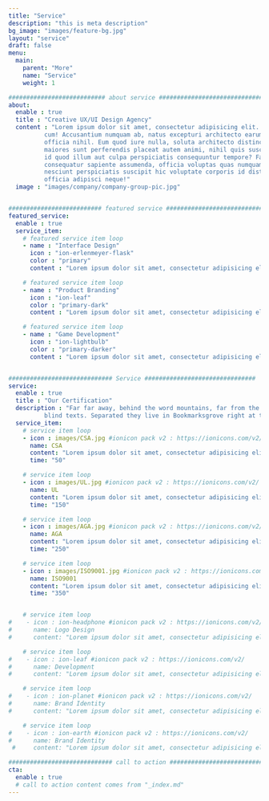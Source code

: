 ```yaml
---
title: "Service"
description: "this is meta description"
bg_image: "images/feature-bg.jpg"
layout: "service"
draft: false
menu:
  main:
    parent: "More"
    name: "Service"
    weight: 1

########################### about service #############################
about:
  enable : true
  title : "Creative UX/UI Design Agency"
  content : "Lorem ipsum dolor sit amet, consectetur adipisicing elit. Voluptate soluta corporis odit, optio
          cum! Accusantium numquam ab, natus excepturi architecto earum ipsa aliquam, illum, omnis rerum, eveniet
          officia nihil. Eum quod iure nulla, soluta architecto distinctio. Nesciunt odio ullam expedita, neque fugit
          maiores sunt perferendis placeat autem animi, nihil quis suscipit quibusdam ut reiciendis doloribus natus nemo
          id quod illum aut culpa perspiciatis consequuntur tempore? Facilis nam vitae iure quisquam eius harum
          consequatur sapiente assumenda, officia voluptas quas numquam placeat, alias molestias nisi laudantium
          nesciunt perspiciatis suscipit hic voluptate corporis id distinctio earum. Dolor reprehenderit fuga dolore
          officia adipisci neque!"
  image : "images/company/company-group-pic.jpg"


########################## featured service ############################
featured_service:
  enable : true
  service_item:
    # featured service item loop
    - name : "Interface Design"
      icon : "ion-erlenmeyer-flask"
      color : "primary"
      content : "Lorem ipsum dolor sit amet, consectetur adipisicing elit. Saepe enim impedit repudiandae omnis est temporibus."

    # featured service item loop
    - name : "Product Branding"
      icon : "ion-leaf"
      color : "primary-dark"
      content : "Lorem ipsum dolor sit amet, consectetur adipisicing elit. Saepe enim impedit repudiandae omnis est temporibus."

    # featured service item loop
    - name : "Game Development"
      icon : "ion-lightbulb"
      color : "primary-darker"
      content : "Lorem ipsum dolor sit amet, consectetur adipisicing elit. Saepe enim impedit repudiandae omnis est temporibus."


############################# Service ###############################
service:
  enable : true
  title : "Our Certification"
  description : "Far far away, behind the word mountains, far from the countries Vokalia and Consonantia, <br> there live the
          blind texts. Separated they live in Bookmarksgrove right at the coast of the Semantics"
  service_item:
    # service item loop
    - icon : images/CSA.jpg #ionicon pack v2 : https://ionicons.com/v2/
      name: CSA
      content: "Lorem ipsum dolor sit amet, consectetur adipisicing elit, sed do eiusmod tempor incididunt ut"
      time: "50"

    # service item loop
    - icon : images/UL.jpg #ionicon pack v2 : https://ionicons.com/v2/
      name: UL
      content: "Lorem ipsum dolor sit amet, consectetur adipisicing elit, sed do eiusmod tempor incididunt ut"
      time: "150"

    # service item loop
    - icon : images/AGA.jpg #ionicon pack v2 : https://ionicons.com/v2/
      name: AGA
      content: "Lorem ipsum dolor sit amet, consectetur adipisicing elit, sed do eiusmod tempor incididunt ut"
      time: "250"

    # service item loop
    - icon : images/ISO9001.jpg #ionicon pack v2 : https://ionicons.com/v2/
      name: ISO9001
      content: "Lorem ipsum dolor sit amet, consectetur adipisicing elit, sed do eiusmod tempor incididunt ut"
      time: "350"


    # service item loop
#    - icon : ion-headphone #ionicon pack v2 : https://ionicons.com/v2/ 
#      name: Logo Design
#      content: "Lorem ipsum dolor sit amet, consectetur adipisicing elit, sed do eiusmod tempor incididunt ut"

    # service item loop
#    - icon : ion-leaf #ionicon pack v2 : https://ionicons.com/v2/
#      name: Development
#      content: "Lorem ipsum dolor sit amet, consectetur adipisicing elit, sed do eiusmod tempor incididunt ut"

    # service item loop
#    - icon : ion-planet #ionicon pack v2 : https://ionicons.com/v2/
#      name: Brand Identity
#      content: "Lorem ipsum dolor sit amet, consectetur adipisicing elit, sed do eiusmod tempor incididunt ut"

    # service item loop
#    - icon : ion-earth #ionicon pack v2 : https://ionicons.com/v2/
#      name: Brand Identity
 #     content: "Lorem ipsum dolor sit amet, consectetur adipisicing elit, sed do eiusmod tempor incididunt ut"

############################# call to action #################################
cta:
  enable : true
  # call to action content comes from "_index.md"
---
```

